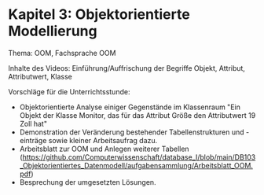 # Kapitel 3: Objektorientierte Modellierung

Thema: OOM, Fachsprache OOM

Inhalte des Videos: Einführung/Auffrischung der Begriffe Objekt, Attribut, Attributwert, Klasse

Vorschläge für die Unterrichtsstunde:
  * Objektorientierte Analyse einiger Gegenstände im Klassenraum "Ein Objekt der Klasse Monitor, das für das Attribut Größe den Attributwert 19 Zoll hat"
  * Demonstration der Veränderung bestehender Tabellenstrukturen und -einträge sowie kleiner Arbeitsaufrag dazu.
  * Arbeitsblatt zur OOM und Anlegen weiterer Tabellen (https://github.com/Computerwissenschaft/database_I/blob/main/DB103_Objektorientiertes_Datenmodell/aufgabensammlung/Arbeitsblatt_OOM.pdf)
  * Besprechung der umgesetzten Lösungen.
  
